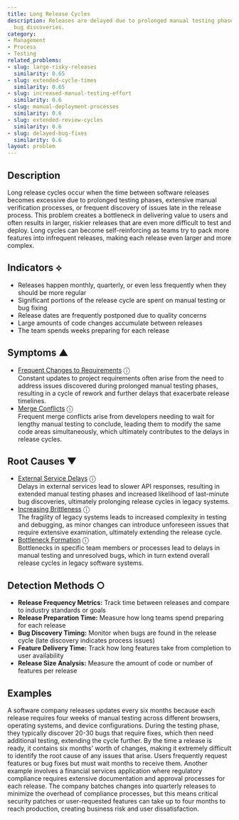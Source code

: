 ```yaml
---
title: Long Release Cycles
description: Releases are delayed due to prolonged manual testing phases or last-minute
  bug discoveries.
category:
- Management
- Process
- Testing
related_problems:
- slug: large-risky-releases
  similarity: 0.65
- slug: extended-cycle-times
  similarity: 0.65
- slug: increased-manual-testing-effort
  similarity: 0.6
- slug: manual-deployment-processes
  similarity: 0.6
- slug: extended-review-cycles
  similarity: 0.6
- slug: delayed-bug-fixes
  similarity: 0.6
layout: problem
---
```


## Description

Long release cycles occur when the time between software releases becomes excessive due to prolonged testing phases, extensive manual verification processes, or frequent discovery of issues late in the release process. This problem creates a bottleneck in delivering value to users and often results in larger, riskier releases that are even more difficult to test and deploy. Long cycles can become self-reinforcing as teams try to pack more features into infrequent releases, making each release even larger and more complex.

## Indicators ⟡
- Releases happen monthly, quarterly, or even less frequently when they should be more regular
- Significant portions of the release cycle are spent on manual testing or bug fixing
- Release dates are frequently postponed due to quality concerns
- Large amounts of code changes accumulate between releases
- The team spends weeks preparing for each release

## Symptoms ▲
- [Frequent Changes to Requirements](frequent-changes-to-requirements.md) <span class="info-tooltip" title="Confidence: 0.411, Strength: 0.625">ⓘ</span>
<br/>  Constant updates to project requirements often arise from the need to address issues discovered during prolonged manual testing phases, resulting in a cycle of rework and further delays that exacerbate release timelines.
- [Merge Conflicts](merge-conflicts.md) <span class="info-tooltip" title="Confidence: 0.333, Strength: 0.601">ⓘ</span>
<br/>  Frequent merge conflicts arise from developers needing to wait for lengthy manual testing to conclude, leading them to modify the same code areas simultaneously, which ultimately contributes to the delays in release cycles.

## Root Causes ▼
- [External Service Delays](external-service-delays.md) <span class="info-tooltip" title="Confidence: 0.341, Strength: 0.919">ⓘ</span>
<br/>  Delays in external services lead to slower API responses, resulting in extended manual testing phases and increased likelihood of last-minute bug discoveries, ultimately prolonging release cycles in legacy systems.
- [Increasing Brittleness](increasing-brittleness.md) <span class="info-tooltip" title="Confidence: 0.308, Strength: 0.836">ⓘ</span>
<br/>  The fragility of legacy systems leads to increased complexity in testing and debugging, as minor changes can introduce unforeseen issues that require extensive examination, ultimately extending the release cycle.
- [Bottleneck Formation](bottleneck-formation.md) <span class="info-tooltip" title="Confidence: 0.305, Strength: 0.938">ⓘ</span>
<br/>  Bottlenecks in specific team members or processes lead to delays in manual testing and unresolved bugs, which in turn extend overall release cycles in legacy software systems.

## Detection Methods ○
- **Release Frequency Metrics:** Track time between releases and compare to industry standards or goals
- **Release Preparation Time:** Measure how long teams spend preparing for each release
- **Bug Discovery Timing:** Monitor when bugs are found in the release cycle (late discovery indicates process issues)
- **Feature Delivery Time:** Track how long features take from completion to user availability
- **Release Size Analysis:** Measure the amount of code or number of features per release

## Examples

A software company releases updates every six months because each release requires four weeks of manual testing across different browsers, operating systems, and device configurations. During the testing phase, they typically discover 20-30 bugs that require fixes, which then need additional testing, extending the cycle further. By the time a release is ready, it contains six months' worth of changes, making it extremely difficult to identify the root cause of any issues that arise. Users frequently request features or bug fixes but must wait months to receive them. Another example involves a financial services application where regulatory compliance requires extensive documentation and approval processes for each release. The company batches changes into quarterly releases to minimize the overhead of compliance processes, but this means critical security patches or user-requested features can take up to four months to reach production, creating business risk and user dissatisfaction.
